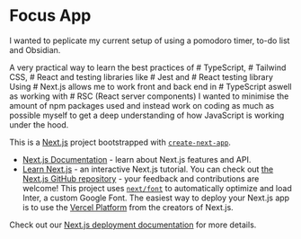 # Focus App
I wanted to peplicate my current setup of using a pomodoro timer, to-do list and Obsidian.

A very practical way to learn the best practices of # TypeScript, # Tailwind CSS, # React and testing libraries like # Jest and # React testing library
Using # Next.js allows me to work front and back end in # TypeScript aswell as working with # RSC (React server components)
I wanted to minimise the amount of npm packages used and instead work on coding as much as possible myself to get a deep understanding of how JavaScript is working under the hood.



This is a [Next.js](https://nextjs.org/) project bootstrapped with [`create-next-app`](https://github.com/vercel/next.js/tree/canary/packages/create-next-app).
- [Next.js Documentation](https://nextjs.org/docs) - learn about Next.js features and API.
- [Learn Next.js](https://nextjs.org/learn) - an interactive Next.js tutorial.
You can check out [the Next.js GitHub repository](https://github.com/vercel/next.js/) - your feedback and contributions are welcome!
This project uses [`next/font`](https://nextjs.org/docs/basic-features/font-optimization) to automatically optimize and load Inter, a custom Google Font.
The easiest way to deploy your Next.js app is to use the [Vercel Platform](https://vercel.com/new?utm_medium=default-template&filter=next.js&utm_source=create-next-app&utm_campaign=create-next-app-readme) from the creators of Next.js.

Check out our [Next.js deployment documentation](https://nextjs.org/docs/deployment) for more details.

